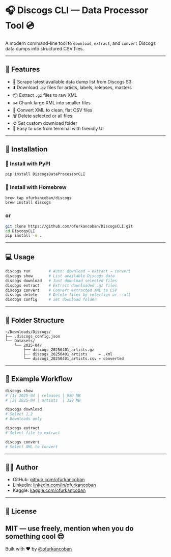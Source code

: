 # 🎧 Discogs CLI — Data Processor Tool 💿


A modern command-line tool to `download`, `extract`, and `convert` Discogs data dumps into structured CSV files.



---

## 🚀 Features

- 🧠 Scrape latest available data dump list from Discogs S3
- ⬇️ Download `.gz` files for artists, labels, releases, masters
- 📦 Extract `.gz` files to raw XML
- ✂️ Chunk large XML into smaller files
- 📄 Convert XML to clean, flat CSV files
- 🗑 Delete selected or all files
- ⚙️ Set custom download folder
- 🧪 Easy to use from terminal with friendly UI

---

## 🧩 Installation

### 🐍 Install with PyPI
```bash
pip install DiscogsDataProcessorCLI
```

### 🍻 Install with Homebrew
```bash
brew tap ofurkancoban/discogs
brew install discogs
```
### or
```bash
git clone https://github.com/ofurkancoban/DiscogsCLI.git
cd DiscogsCLI
pip install -e .
```

---

## 💻 Usage

```bash
discogs run        # Auto: download → extract → convert
discogs show       # List available Discogs data
discogs download   # Just download selected files
discogs extract    # Extract downloaded .gz files
discogs convert    # Convert extracted XML to CSV
discogs delete     # Delete files by selection or --all
discogs config     # Set download folder
```

---

## 📁 Folder Structure

```
~/Downloads/Discogs/
├── .discogs_config.json
└── Datasets/
    └── 2025-04/
        ├── discogs_20250401_artists.gz
        ├── discogs_20250401_artists     ← .xml
        └── discogs_20250401_artists.csv ← converted
```

---

## 🧠 Example Workflow

```bash
discogs show
# [1] 2025-04 | releases | 950 MB
# [2] 2025-04 | artists  | 320 MB

discogs download
# Select 1,2
# Downloads only

discogs extract
# Select file to extract

discogs convert
# Select XML to convert
```

---

## 🧑‍💻 Author

- GitHub: [github.com/ofurkancoban](https://github.com/ofurkancoban)
- LinkedIn: [linkedin.com/in/ofurkancoban](https://linkedin.com/in/ofurkancoban)
- Kaggle: [kaggle.com/ofurkancoban](https://www.kaggle.com/ofurkancoban)

---

## 📜 License

MIT — use freely, mention when you do something cool 😎
---

Built with ❤️ by [@ofurkancoban](https://github.com/ofurkancoban)
